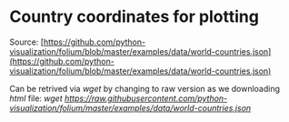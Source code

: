 # Country coordinates for plotting

Source: [https://github.com/python-visualization/folium/blob/master/examples/data/world-countries.json](https://github.com/python-visualization/folium/blob/master/examples/data/world-countries.json)

Can be retrived via *wget* by changing to raw version as we downloading *html* file:
*wget https://raw.githubusercontent.com/python-visualization/folium/master/examples/data/world-countries.json*
